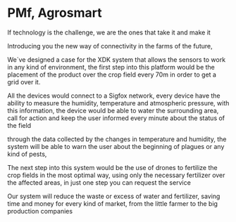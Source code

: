 # PMf, Agrosmart

If technology is the challenge, we are the ones that take it and make it

Introducing you the new way of connectivity in the farms of the future,

We´ve designed a case for the XDK system that allows the sensors to work in any kind of environment, the first step into this platform would be the placement of the product over the crop field every 70m in order to get a grid over it.

All the devices would connect to a Sigfox network, every device have the ability to measure the humidity, temperature and atmospheric pressure, with this information, the device would be able to water the surrounding area, call for action and keep the user informed every minute about the status of the field

through the data collected by the changes in temperature and humidity, the system will be able to warn the user about the beginning of plagues or any kind of pests,

The next step into this system would be the use of drones to fertilize the crop fields in the most optimal way, using only the necessary fertilizer over the affected areas, in just one step you can request the service

Our system will reduce the waste or excess of water and fertilizer, saving time and money for every kind of market, from the little farmer to the big production companies
